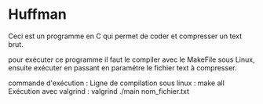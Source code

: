 # Huffman

Ceci est un programme en C qui permet de coder et compresser un text brut.

pour exécuter ce programme il faut le compiler avec le MakeFile sous Linux, ensuite exécuter en passant en paramétre le fichier text à compresser.

commande d'exécution : Ligne de compilation sous linux : make all Exécution avec valgrind : valgrind ./main nom_fichier.txt
